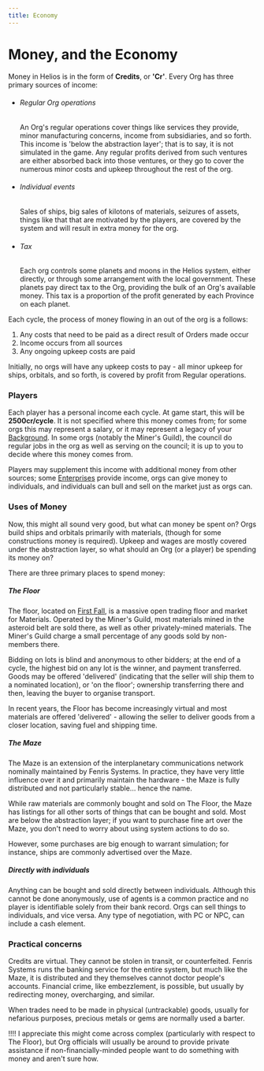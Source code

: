 ```yaml
---
title: Economy
---
```


# Money, and the Economy

Money in Helios is in the form of **Credits**, or **'Cr'**. Every Org has three primary sources of income:

+ ###### Regular Org operations

  An Org's regular operations cover things like services they provide, minor manufacturing concerns, income from subsidiaries, and so forth. This income is 'below the abstraction layer'; that is to say, it is not simulated in the game. Any regular profits derived from such ventures are either absorbed back into those ventures, or they go to cover the numerous minor costs and upkeep throughout the rest of the org.

+ ###### Individual events

  Sales of ships, big sales of kilotons of materials, seizures of assets, things like that that are motivated by the players, are covered by the system and will result in extra money for the org.

+ ###### Tax

  Each org controls some planets and moons in the Helios system, either directly, or through some arrangement with the local government. These planets pay direct tax to the Org, providing the bulk of an Org's available money. This tax is a proportion of the profit generated by each Province on each planet.

Each cycle, the process of money flowing in an out of the org is a follows:
1. Any costs that need to be paid as a direct result of Orders made occur
2. Income occurs from all sources
3. Any ongoing upkeep costs are paid

Initially, no orgs will have any upkeep costs to pay - all minor upkeep for ships, orbitals, and so forth, is covered by profit from Regular operations.

### Players

Each player has a personal income each cycle. At game start, this will be **2500cr/cycle**. It is not specified where this money comes from; for some orgs this may represent a salary, or it may represent a legacy of your [Background](/character-creation/backgrounds). In some orgs (notably the Miner's Guild), the council do regular jobs in the org as well as serving on the council; it is up to you to decide where this money comes from.

Players may supplement this income with additional money from other sources; some [Enterprises](/character-creation/enterprises) provide income, orgs can give money to individuals, and individuals can bull and sell on the market just as orgs can.

### Uses of Money

Now, this might all sound very good, but what can money be spent on? Orgs build ships and orbitals primarily with materials, (though for some constructions money is required). Upkeep and wages are mostly covered under the abstraction layer, so what should an Org (or a player) be spending its money on?

There are three primary places to spend money:

##### The Floor

The floor, located on [First Fall](/planets/first-fall), is a massive open trading floor and market for Materials. Operated by the Miner's Guild, most materials mined in the asteroid belt are sold there, as well as other privately-mined materials. The Miner's Guild charge a small percentage of any goods sold by non-members there.

Bidding on lots is blind and anonymous to other bidders; at the end of a cycle, the highest bid on any lot is the winner, and payment transferred. Goods may be offered 'delivered' (indicating that the seller will ship them to a nominated location), or 'on the floor'; ownership transferring there and then, leaving the buyer to organise transport.

In recent years, the Floor has become increasingly virtual and most materials are offered 'delivered' - allowing the seller to deliver goods from a closer location, saving fuel and shipping time.

##### The Maze

The Maze is an extension of the interplanetary communications network nominally maintained by Fenris Systems. In practice, they have very little influence over it and primarily maintain the hardware - the Maze is fully distributed and not particularly stable... hence the name.

While raw materials are commonly bought and sold on The Floor, the Maze has listings for all other sorts of things that can be bought and sold. Most are below the abstraction layer; if you want to purchase fine art over the Maze, you don't need to worry about using system actions to do so.

However, some purchases are big enough to warrant simulation; for instance, ships are commonly advertised over the Maze.

##### Directly with individuals

Anything can be bought and sold directly between individuals. Although this cannot be done anonymously, use of agents is a common practice and no player is identifiable solely from their bank record. Orgs can sell things to individuals, and vice versa. Any type of negotiation, with PC or NPC, can include a cash element.

### Practical concerns

Credits are virtual. They cannot be stolen in transit, or counterfeited. Fenris Systems runs the banking service for the entire system, but much like the Maze, it is distributed and they themselves cannot doctor people's accounts. Financial crime, like embezzlement, is possible, but usually by redirecting money, overcharging, and similar.

When trades need to be made in physical (untrackable) goods, usually for nefarious purposes, precious metals or gems are normally used a barter.

!!!! I appreciate this might come across complex (particularly with respect to The Floor), but Org officials will usually be around to provide private assistance if non-financially-minded people want to do something with money and aren't sure how.
